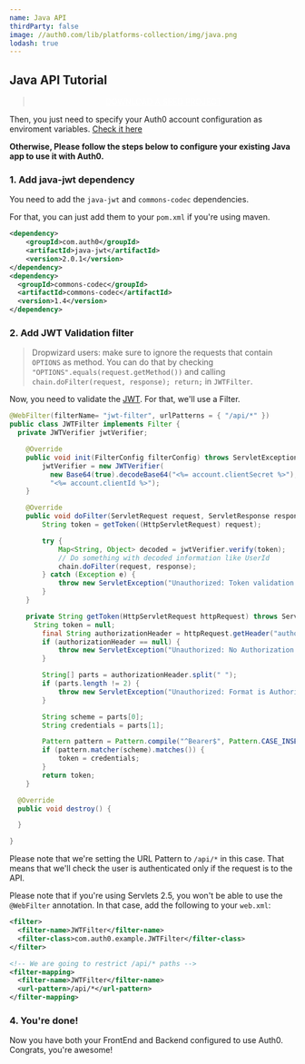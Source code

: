 ```yaml
---
name: Java API
thirdParty: false
image: //auth0.com/lib/platforms-collection/img/java.png
lodash: true
---
```


## Java API Tutorial

<div class="package" style="text-align: center;">
  <blockquote>
    <a href="/auth0-java/master/create-package?path=examples/java-api&type=server@@account.clientParam@@" class="btn btn-lg btn-success btn-package" style="text-transform: uppercase; color: white">
      <span style="display: block">Download a Seed project</span>
    </a> 
  </blockquote>
</div>

Then, you just need to specify your Auth0 account configuration as enviroment variables. [Check it here](https://github.com/auth0/auth0-java/blob/master/examples/java-api/README.md#running-the-example)

**Otherwise, Please follow the steps below to configure your existing Java app to use it with Auth0.**

### 1. Add java-jwt dependency

You need to add the `java-jwt` and `commons-codec` dependencies.

For that, you can just add them to your `pom.xml` if you're using maven.

```xml
<dependency>
    <groupId>com.auth0</groupId>
    <artifactId>java-jwt</artifactId>
    <version>2.0.1</version>
</dependency>
<dependency>
  <groupId>commons-codec</groupId>
  <artifactId>commons-codec</artifactId>
  <version>1.4</version>
</dependency>
```

### 2. Add JWT Validation filter

> Dropwizard users: make sure to ignore the requests that contain `OPTIONS` as method. You can do that by checking `"OPTIONS".equals(request.getMethod())` and calling `chain.doFilter(request, response); return;` in  `JWTFilter`.

Now, you need to validate the [JWT](/jwt). For that, we'll use a Filter.

```java
@WebFilter(filterName= "jwt-filter", urlPatterns = { "/api/*" })
public class JWTFilter implements Filter {
  private JWTVerifier jwtVerifier;

    @Override
    public void init(FilterConfig filterConfig) throws ServletException {
        jwtVerifier = new JWTVerifier(
          new Base64(true).decodeBase64("<%= account.clientSecret %>"),
          "<%= account.clientId %>");
    }

    @Override
    public void doFilter(ServletRequest request, ServletResponse response, FilterChain chain) throws IOException, ServletException {
        String token = getToken((HttpServletRequest) request);

        try {
            Map<String, Object> decoded = jwtVerifier.verify(token);
            // Do something with decoded information like UserId
            chain.doFilter(request, response);
        } catch (Exception e) {
            throw new ServletException("Unauthorized: Token validation failed", e);
        }
    }

    private String getToken(HttpServletRequest httpRequest) throws ServletException {
      String token = null;
        final String authorizationHeader = httpRequest.getHeader("authorization");
        if (authorizationHeader == null) {
            throw new ServletException("Unauthorized: No Authorization header was found");
        }

        String[] parts = authorizationHeader.split(" ");
        if (parts.length != 2) {
            throw new ServletException("Unauthorized: Format is Authorization: Bearer [token]");
        }

        String scheme = parts[0];
        String credentials = parts[1];

        Pattern pattern = Pattern.compile("^Bearer$", Pattern.CASE_INSENSITIVE);
        if (pattern.matcher(scheme).matches()) {
            token = credentials;
        }
        return token;
    }

  @Override
  public void destroy() {

  }

}
```

Please note that we're setting the URL Pattern to `/api/*` in this case. That means that we'll check the user is authenticated only if the request is to the API.

Please note that if you're using Servlets 2.5, you won't be able to use the `@WebFilter` annotation. In that case, add the following to your `web.xml`:

```xml
<filter>
  <filter-name>JWTFilter</filter-name>
  <filter-class>com.auth0.example.JWTFilter</filter-class>
</filter>

<!-- We are going to restrict /api/* paths -->
<filter-mapping>
  <filter-name>JWTFilter</filter-name>
  <url-pattern>/api/*</url-pattern>
</filter-mapping>
```


### 4. You're done!

Now you have both your FrontEnd and Backend configured to use Auth0. Congrats, you're awesome!
